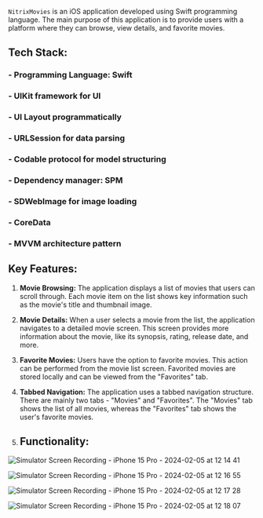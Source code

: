 `NitrixMovies` is an iOS application developed using Swift programming language. The main purpose of this application is to provide users with a platform where they can browse, view details, and favorite movies.

## Tech Stack:
### - Programming Language: Swift
### - UIKit framework for UI
### - UI Layout programmatically
### - URLSession for data parsing
### - Codable protocol for model structuring
### - Dependency manager: SPM
### - SDWebImage for image loading
### - CoreData
### - MVVM architecture pattern


## Key Features:

1. **Movie Browsing:** The application displays a list of movies that users can scroll through. Each movie item on the list shows key information such as the movie's title and thumbnail image.

2. **Movie Details:** When a user selects a movie from the list, the application navigates to a detailed movie screen. This screen provides more information about the movie, like its synopsis, rating, release date, and more.

3. **Favorite Movies:** Users have the option to favorite movies. This action can be performed from the movie list screen. Favorited movies are stored locally and can be viewed from the "Favorites" tab.

4. **Tabbed Navigation:** The application uses a tabbed navigation structure. There are mainly two tabs - "Movies" and "Favorites". The "Movies" tab shows the list of all movies, whereas the "Favorites" tab shows the user's favorite movies.

5. ## Functionality:

![Simulator Screen Recording - iPhone 15 Pro - 2024-02-05 at 12 14 41](https://github.com/SashkaToropov/NitrixMovies/assets/101838036/2c84706e-8562-4735-9699-1c62f1215ee5)

![Simulator Screen Recording - iPhone 15 Pro - 2024-02-05 at 12 16 55](https://github.com/SashkaToropov/NitrixMovies/assets/101838036/abc59b11-492d-42a7-a5bb-4fef7acbee0c)

![Simulator Screen Recording - iPhone 15 Pro - 2024-02-05 at 12 17 28](https://github.com/SashkaToropov/NitrixMovies/assets/101838036/d17e3f40-78c1-4c9f-965c-4252ae753b5a)

![Simulator Screen Recording - iPhone 15 Pro - 2024-02-05 at 12 18 07](https://github.com/SashkaToropov/NitrixMovies/assets/101838036/baaa442e-de23-45f2-ba2c-973e1a1d667a)
